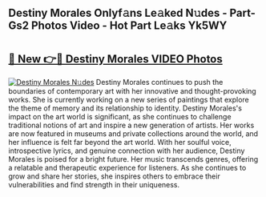 ## Destiny Morales Onlyf𝚊ns Le𝚊ked N𝚞des - Part-Gs2 Photos Video - Hot Part Le𝚊ks Yk5WY

# <h2><a href="http://ab45079.deff.icu/?id=Destiny+Morales">🔗 New 👉🔴 Destiny Morales VIDEO Photos</a></h2>

[![Destiny Morales N𝚞des](https://i.imgur.com/rIISA9y.gif)](http://ab45079.deff.icu/?id=Destiny+Morales)
Destiny Morales continues to push the boundaries of contemporary art with her innovative and thought-provoking works. She is currently working on a new series of paintings that explore the theme of memory and its relationship to identity. Destiny Morales's impact on the art world is significant, as she continues to challenge traditional notions of art and inspire a new generation of artists. Her works are now featured in museums and private collections around the world, and her influence is felt far beyond the art world. With her soulful voice, introspective lyrics, and genuine connection with her audience, Destiny Morales is poised for a bright future. Her music transcends genres, offering a relatable and therapeutic experience for listeners. As she continues to grow and share her stories, she inspires others to embrace their vulnerabilities and find strength in their uniqueness.
